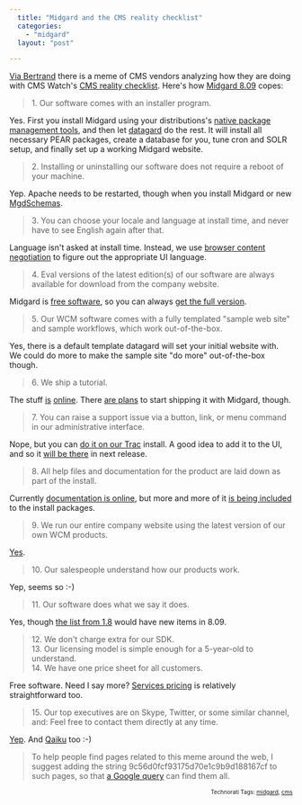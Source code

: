 ```yaml
---
  title: "Midgard and the CMS reality checklist"
  categories: 
    - "midgard"
  layout: "post"

---
```

<p>
<a href="http://grep.codeconsult.ch/2009/03/18/the-cms-vendor-meme/">Via Bertrand</a> there is a meme of CMS vendors analyzing how they are doing with CMS Watch's <a href="http://www.cmswatch.com/Trends/1518-A-reality-checklist-for-vendors">CMS reality checklist</a>. Here's how <a href="http://www.midgard-project.org/midgard/8.09/">Midgard 8.09</a> copes:
</p><blockquote>
1. Our software comes with an installer program.
</blockquote><p>
Yes. First you install Midgard using your distributions's <a href="http://www.midgard-project.org/documentation/installation-distros/">native package management tools</a>, and then let <a href="http://www.midgard-project.org/documentation/datagard/">datagard</a> do the rest. It will install all necessary PEAR packages, create a database for you, tune cron and SOLR setup, and finally set up a working Midgard website.
</p><blockquote>
2. Installing or uninstalling our software does not require a reboot of your machine.
</blockquote><p>
Yep. Apache needs to be restarted, though when you install Midgard or new <a href="http://bergie.iki.fi/blog/introduction_to_midgards_database_abstraction_system/">MgdSchemas</a>.
</p><blockquote>
3. You can choose your locale and language at install time, and never have to see English again after that.
</blockquote><p>
Language isn't asked at install time. Instead, we use <a href="http://en.wikipedia.org/wiki/Content_negotiation">browser content negotiation</a> to figure out the appropriate UI language.
</p><blockquote>
4. Eval versions of the latest edition(s) of our software are always available for download from the company website.
</blockquote><p>
Midgard is <a href="http://www.midgard-project.org/midgard/8.09/licensing/">free software</a>, so you can always <a href="http://www.midgard-project.org/download/">get the full version</a>.
</p><blockquote>
5. Our WCM software comes with a fully templated "sample web site" and sample workflows, which work out-of-the-box.
</blockquote><p>
Yes, there is a default template datagard will set your initial website with. We could do more to make the sample site "do more" out-of-the-box though.
</p><blockquote>
6. We ship a tutorial.
</blockquote><p>
The stuff <a href="http://www.midgard-project.org/documentation/getting-started/">is</a> <a href="http://www.midgard-project.org/documentation/howto-midcom/">online</a>. There <a href="http://www.midgard-project.org/discussion/developer-forum/solving_the_midgard_documentation_issues/">are plans</a> to start shipping it with Midgard, though.
</p><blockquote>
7. You can raise a support issue via a button, link, or menu command in our administrative interface.
</blockquote><p>
Nope, but you can <a href="http://trac.midgard-project.org/newticket">do it on our Trac</a> install. A good idea to add it to the UI, and so it <a href="http://trac.midgard-project.org/changeset/21322">will be there</a> in next release.
</p><blockquote>
8. All help files and documentation for the product are laid down as part of the install.
</blockquote><p>
Currently <a href="http://www.midgard-project.org/documentation/">documentation is online</a>, but more and more of it <a href="http://marcin.soltysiak.com/6e8e234cc05d11ddbd788f585fd3eb96eb96/">is being included</a> to the install packages.
</p><blockquote>
9. We run our entire company website using the latest version of our own WCM products.
</blockquote><p>
<a href="http://uptime.netcraft.co.uk/up/graph?site=nemein.com">Yes</a>.
</p><blockquote>
10. Our salespeople understand how our products work.
</blockquote><p>
Yep, seems so :-)
</p><blockquote>
11. Our software does what we say it does.
</blockquote><p>
Yes, though <a href="http://www.midgard-project.org/midgard/1.8/features/">the list from 1.8</a> would have new items in 8.09.
</p><blockquote>
12. We don't charge extra for our SDK.
<br />13. Our licensing model is simple enough for a 5-year-old to understand.
<br />14. We have one price sheet for all customers.
</blockquote><p>
Free software. Need I say more? <a href="http://nemein.com/en/solution/pricing/">Services pricing</a> is relatively straightforward too.
</p><blockquote>
15. Our top executives are on Skype, Twitter, or some similar channel, and: Feel free to contact them directly at any time.
</blockquote><p>
<a href="http://nemein.com/en/people/">Yep</a>. And <a href="http://www.qaiku.com/home/bergie/">Qaiku</a> too :-)
</p><blockquote>
To help people find pages related to this meme around the web, I suggest adding the string 9c56d0fcf93175d70e1c9b9d188167cf to such pages, so that <a href="http://www.google.com/search?hl=en&amp;q=9c56d0fcf93175d70e1c9b9d188167cf">a Google query</a> can find them all.
</blockquote>
<p style="text-align:right;font-size:10px;">Technorati Tags: <a href="http://www.technorati.com/tag/midgard" rel="tag">midgard</a>, <a href="http://www.technorati.com/tag/cms" rel="tag">cms</a></p>
